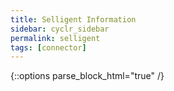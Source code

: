 ```yaml
---
title: Selligent Information
sidebar: cyclr_sidebar
permalink: selligent
tags: [connector]
---
```

{::options parse_block_html="true" /}
